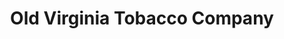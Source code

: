 ---
title: "Old Virginia Tobacco Company"
url: /woodbridge/old-virginia-tobacco-company/
shop: Tabak
---